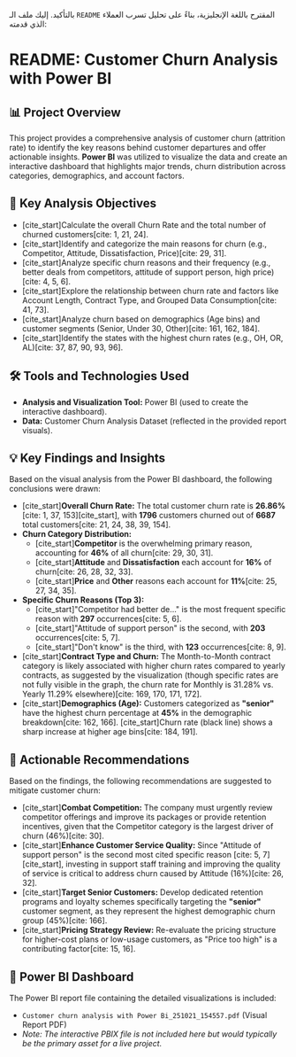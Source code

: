 بالتأكيد. إليك ملف الـ `README` المقترح باللغة الإنجليزية، بناءً على تحليل تسرب العملاء الذي قدمته:

# README: Customer Churn Analysis with Power BI

## 📊 Project Overview

This project provides a comprehensive analysis of customer churn (attrition rate) to identify the key reasons behind customer departures and offer actionable insights. **Power BI** was utilized to visualize the data and create an interactive dashboard that highlights major trends, churn distribution across categories, demographics, and account factors.

## 🎯 Key Analysis Objectives

* [cite_start]Calculate the overall Churn Rate and the total number of churned customers[cite: 1, 21, 24].
* [cite_start]Identify and categorize the main reasons for churn (e.g., Competitor, Attitude, Dissatisfaction, Price)[cite: 29, 31].
* [cite_start]Analyze specific churn reasons and their frequency (e.g., better deals from competitors, attitude of support person, high price)[cite: 4, 5, 6].
* [cite_start]Explore the relationship between churn rate and factors like Account Length, Contract Type, and Grouped Data Consumption[cite: 41, 73].
* [cite_start]Analyze churn based on demographics (Age bins) and customer segments (Senior, Under 30, Other)[cite: 161, 162, 184].
* [cite_start]Identify the states with the highest churn rates (e.g., OH, OR, AL)[cite: 37, 87, 90, 93, 96].

## 🛠 Tools and Technologies Used

* **Analysis and Visualization Tool:** Power BI (used to create the interactive dashboard).
* **Data:** Customer Churn Analysis Dataset (reflected in the provided report visuals).

## 💡 Key Findings and Insights

Based on the visual analysis from the Power BI dashboard, the following conclusions were drawn:

* [cite_start]**Overall Churn Rate:** The total customer churn rate is **26.86%** [cite: 1, 37, 153][cite_start], with **1796** customers churned out of **6687** total customers[cite: 21, 24, 38, 39, 154].
* **Churn Category Distribution:**
    * [cite_start]**Competitor** is the overwhelming primary reason, accounting for **46%** of all churn[cite: 29, 30, 31].
    * [cite_start]**Attitude** and **Dissatisfaction** each account for **16%** of churn[cite: 26, 28, 32, 33].
    * [cite_start]**Price** and **Other** reasons each account for **11%**[cite: 25, 27, 34, 35].
* **Specific Churn Reasons (Top 3):**
    * [cite_start]"Competitor had better de..." is the most frequent specific reason with **297** occurrences[cite: 5, 6].
    * [cite_start]"Attitude of support person" is the second, with **203** occurrences[cite: 5, 7].
    * [cite_start]"Don't know" is the third, with **123** occurrences[cite: 8, 9].
* [cite_start]**Contract Type and Churn:** The Month-to-Month contract category is likely associated with higher churn rates compared to yearly contracts, as suggested by the visualization (though specific rates are not fully visible in the graph, the churn rate for Monthly is 31.28% vs. Yearly 11.29% elsewhere)[cite: 169, 170, 171, 172].
* [cite_start]**Demographics (Age):** Customers categorized as **"senior"** have the highest churn percentage at **45%** in the demographic breakdown[cite: 162, 166]. [cite_start]Churn rate (black line) shows a sharp increase at higher age bins[cite: 184, 191].

## 📝 Actionable Recommendations

Based on the findings, the following recommendations are suggested to mitigate customer churn:

* [cite_start]**Combat Competition:** The company must urgently review competitor offerings and improve its packages or provide retention incentives, given that the Competitor category is the largest driver of churn (46%)[cite: 30].
* [cite_start]**Enhance Customer Service Quality:** Since "Attitude of support person" is the second most cited specific reason [cite: 5, 7][cite_start], investing in support staff training and improving the quality of service is critical to address churn caused by Attitude (16%)[cite: 26, 32].
* [cite_start]**Target Senior Customers:** Develop dedicated retention programs and loyalty schemes specifically targeting the **"senior"** customer segment, as they represent the highest demographic churn group (45%)[cite: 166].
* [cite_start]**Pricing Strategy Review:** Re-evaluate the pricing structure for higher-cost plans or low-usage customers, as "Price too high" is a contributing factor[cite: 15, 16].

## 🔗 Power BI Dashboard

The Power BI report file containing the detailed visualizations is included:
* `Customer churn analysis with Power Bi_251021_154557.pdf` (Visual Report PDF)
* *Note: The interactive PBIX file is not included here but would typically be the primary asset for a live project.*
